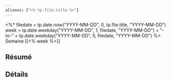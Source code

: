 ```yaml
---
aliases: ["<% tp.file.title %>"]
---
```

<%* 
filedate = tp.date.now("YYYY-MM-DD", 0, tp.file.title, "YYYY-MM-DD")
week = tp.date.weekday("YYYY-MM-DD", 1, filedate, "YYYY-MM-DD") + "-to-" + tp.date.weekday("YYYY-MM-DD", 5, filedate, "YYYY-MM-DD") %>
Semaine [[<% week %>]]

## Résumé

## Détails
